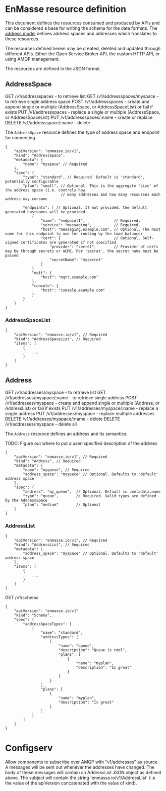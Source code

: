 # EnMasse resource definition

This document defines the resources consumed and produced by APIs and can be considered a base for writing the schema for the data formats. The [address model](model.md) defines address spaces and addresses which translates to these resources.

The resources defined herein may be created, deleted and updated through different APIs. Either the
Open Service Broker API, the custom HTTP API, or using AMQP management.

The resources are defined in the JSON format. 

## AddressSpace

GET    /v1/addressspaces         - to retrieve list 
GET    /v1/addressspaces/myspace - to retrieve single address space
POST   /v1/addressspaces         - create and append single or multiple (AddressSpace, or AddressSpaceList) or fail if exists
PUT    /v1/addressspaces         - replace a single or multiple (AddressSpace, or AddressSpaceList) 
PUT    /v1/addressspaces/:name   - create or replace
DELETE /v1/addressspace/:name    - delete


The `AddressSpace` resource defines the type of address space and endpoint for connecting.

```
{
    "apiVersion": "enmasse.io/v1",
    "kind": "AddressSpace",
    "metadata": {
        "name": "myspace" // Required
    },
    "spec": {
        "type": "standard", // Required. Default is 'standard', potentially configurable
        "plan": "small", // Optional. This is the aggregate 'size' of the address space (i.e. controls how
                         // many addresses and how many resources each address may consume

        "endpoints": [ // Optional. If not provided, the default generated hostnames will be provided. 
            {
                "name": "endpoint1",             // Required.
                "service": "messaging",          // Required. 
                "host": "messaging.example.com", // Optional. The host name for this endpoint to use for routing by the load balancer
                "cert": {                        // Optional. Self-signed certificates are generated if not specified
                    "provider": "secret",        // Provider of certs may be through secrets or ACME. For 'secret', the secret name must be passed
                    "secretName": "mysecret"
                }
            }
            "mqtt": {
                "host": "mqtt.example.com"
            },
            "console": {
                "host": "console.example.com"
            }
        }
    }
}
```

### AddressSpaceList

```
{
    "apiVersion": "enmasse.io/v1", // Required
    "kind": "AddressSpaceList", // Required
    "items": [
        {
            ...
        }
    ]
}
```

## Address

GET    /v1/addresses/myspace           - to retrieve list 
GET    /v1/addresses/myspace/:name     - to retrieve single address
POST   /v1/addresses/myspace           - create and append single or multiple (Address, or AddressList) or fail if exists
PUT    /v1/addresses/myspace/:name     - replace a single address
PUT    /v1/addresses/myspace           - replace multiple addresses 
DELETE /v1/addresses/myspace/:name     - delete
DELETE /v1/addresses/myspace           - delete all

The `Address` resource defines an address and its semantics.

TODO: Figure out where to put a user-specified description of the address

```
{
    "apiVersion": "enmasse.io/v1", // Required
    "kind": "Address", // Required
    "metadata": {
        "name": "myqueue", // Required
        "address_space": "myspace" // Optional. Defaults to 'default' address space
    },
    "spec": {
        "address": "my_queue",  // Optional. Default is .metadata.name
        "type": "queue",        // Required. Valid types are defined by the AddressSpace
        "plan": "medium"        // Optional
    }
}
```

### AddressList

```
{
    "apiVersion": "enmasse.io/v1", // Required
    "kind": "AddressList", // Required
    "metadata": {
        "address_space": "myspace" // Optional. Defaults to 'default' address space
    },
    "items": [
        {
            ...
        }
    ]
}
```


GET /v1/schema
```
{
    "apiVersion": "enmasse.io/v1"
    "kind": "Schema",
    "spec": {
        "addressSpaceTypes": [
            {
                "name": "standard",
                "addressTypes": [
                    {
                        "name": "queue",
                        "description": "Queue is cool",
                        "plans": [
                            {
                                "name": "myplan",
                                "description": "Is great"
                            }
                        ]
                    }
                ],
                "plans": [
                    {
                        "name": "myplan",
                        "description": "Is great"
                    }
                ]
            }
        ]
    }
}
```
# Configserv

Allow components to subscribe over AMQP with "v1/addresses" as
source. A messages will be sent out whenever the addresses have
changed. The body of these messages will contain an AddressList JSON
object as defined above. The subject will contain the string
'enmasse.io/v1/AddressList' (i.e. the value of the apiVersion
concatenated with the value of kind).
